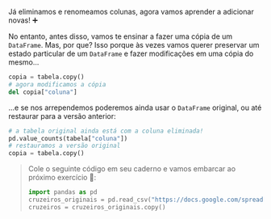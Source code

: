 Já eliminamos e renomeamos colunas, agora vamos aprender a adicionar novas! :heavy_plus_sign:

No entanto, antes disso, vamos te ensinar a fazer uma cópia de um `DataFrame`. Mas, por que? Isso porque às vezes vamos querer  preservar um estado particular de um `DataFrame` e fazer modificações em uma cópia do mesmo...

```python
copia = tabela.copy()
# agora modificamos a cópia
del copia["coluna"]
```

...e se nos arrependemos poderemos ainda usar o `DataFrame` original, ou até restaurar para a versão anterior:

```python
# a tabela original ainda está com a coluna eliminada!
pd.value_counts(tabela["coluna"])
# restauramos a versão original 
copia = tabela.copy()
```

> Cole o seguinte código em seu caderno e vamos embarcar ao próximo exercício 🚢:
>
> ```python
> import pandas as pd
> cruzeiros_originais = pd.read_csv("https://docs.google.com/spreadsheets/d/e/2PACX-1vRSa9oM9fC-QlT7VOeGhZQtrWnlNSTsk3U8DWGTOXUWtPH6> u9o5O5eZ0kTg8mFTwAn9vMdGRK7o2SPB/pub?gid=751983160&single=true&output=csv")
> cruzeiros = cruzeiros_originais.copy()
> ```
